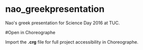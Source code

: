 # nao_greekpresentation
Nao's greek presentation for Science Day 2016 at TUC.

#Open in Choreographe

Import the <b>.crg</b> file for full project accessibility in Choreographe.
